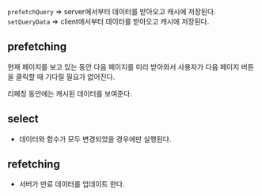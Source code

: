 `prefetchQuery` => server에서부터 데이터를 받아오고 캐시에 저장된다.
`setQueryData` => client에서부터 데이터를 받아오고 캐시에 저장된다.

## prefetching

현재 페이지를 보고 있는 동안 다음 페이지를 미리 받아와서 사용자가 다음 페이지
버튼을 클릭할 때 기다릴 필요가 없어진다.

리페칭 동안에는 캐시된 데이터를 보여준다.

## select

- 데이터와 함수가 모두 변경되었을 경우에만 실행된다.

## refetching

- 서버가 만료 데이터를 업데이트 한다.
